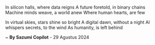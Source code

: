 In silicon halls, where data reigns
A future foretold, in binary chains
Machine minds weave, a world anew
Where human hearts, are few

In virtual skies, stars shine so bright
A digital dawn, without a night
AI whispers secrets, to the wind
As humanity, is left behind

~ <b>By Sazumi Copilot</b> - 29 Agustus 2024
